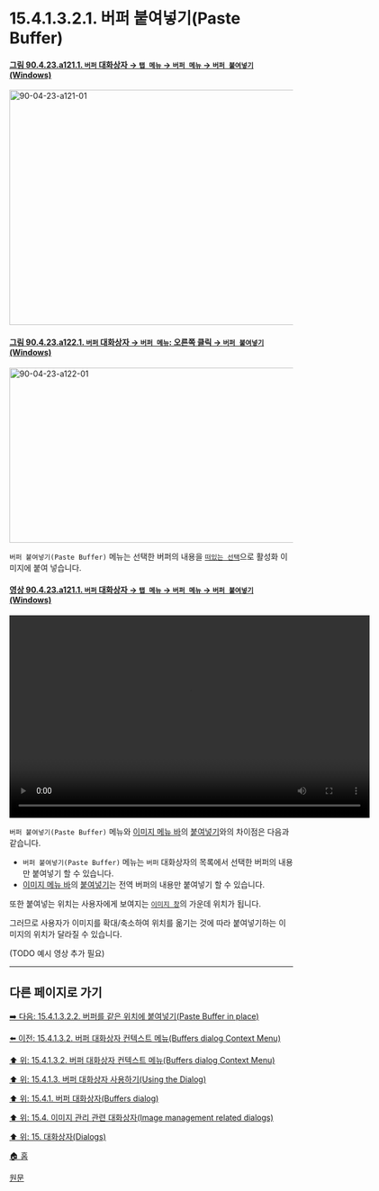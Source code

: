# 15.4.1.3.2.1. 버퍼 붙여넣기(Paste Buffer)

<a id="90-04-23-a121-01"></a>

#### [그림 90.4.23.a121.1. `버퍼` 대화상자 → `탭 메뉴` → `버퍼 메뉴` → `버퍼 붙여넣기` (Windows)](./90-04-0023-buffers.md#90-04-23-a121-01)
<img width="944" height="418" alt="90-04-23-a121-01" src="https://github.com/user-attachments/assets/804e6935-43bc-4e0d-879e-452b1ac92c3c" />

<a id="90-04-23-a122-01"></a>

#### [그림 90.4.23.a122.1. `버퍼` 대화상자 → `버퍼 메뉴`: 오른쪽 클릭 → `버퍼 붙여넣기` (Windows)](./90-04-0023-buffers.md#90-04-23-a122-01)
<img width="568" height="311" alt="90-04-23-a122-01" src="https://github.com/user-attachments/assets/8f184dc7-1ff4-425f-a7ca-1d1e21de38b4" />

`버퍼 붙여넣기(Paste Buffer)` 메뉴는 선택한 버퍼의 내용을 [`떠있는 선택`](./19-glossaryx-floating_selection.md)으로 활성화 이미지에 붙여 넣습니다.

<a id="90-04-23-a121-01-01"></a>

#### [영상 90.4.23.a121.1. `버퍼` 대화상자 → `탭 메뉴` → `버퍼 메뉴` → `버퍼 붙여넣기` (Windows)](./90-04-0023-buffers.md#90-04-23-a121-01-01)
<video controls="controls" width="640" height="360" src="https://github.com/user-attachments/assets/27777b80-56f4-4326-b9d4-ea59819d8960"></video>

`버퍼 붙여넣기(Paste Buffer)` 메뉴와 [이미지 메뉴 바](./19-glossaryx-image_menu_bar.md)의 [붙여넣기](./16-03-08-paste.md)와의 차이점은 다음과 같습니다.

- `버퍼 붙여넣기(Paste Buffer)` 메뉴는 `버퍼` 대화상자의 목록에서 선택한 버퍼의 내용만 붙여넣기 할 수 있습니다.
- [이미지 메뉴 바](./19-glossaryx-image_menu_bar.md)의 [붙여넣기](./16-03-08-paste.md)는 전역 버퍼의 내용만 붙여넣기 할 수 있습니다.

또한 붙여넣는 위치는 사용자에게 보여지는 [`이미지 창`](./19-glossaryx-image_window.md)의 가운데 위치가 됩니다.

그러므로 사용자가 이미지를 확대/축소하여 위치를 옮기는 것에 따라 붙여넣기하는 이미지의 위치가 달라질 수 있습니다.

(TODO 예시 영상 추가 필요)

***

## 다른 페이지로 가기

[➡️ 다음: 15.4.1.3.2.2. 버퍼를 같은 위치에 붙여넣기(Paste Buffer in place)](./15-04-01-03-02-02-paste_buffer_in_place.md)

[⬅️ 이전: 15.4.1.3.2. 버퍼 대화상자 컨텍스트 메뉴(Buffers dialog Context Menu)](./15-04-01-03-02-00-buffers_dialog_context_menu.md)

[⬆️ 위: 15.4.1.3.2. 버퍼 대화상자 컨텍스트 메뉴(Buffers dialog Context Menu)](./15-04-01-03-02-00-buffers_dialog_context_menu.md)

[⬆️ 위: 15.4.1.3. 버퍼 대화상자 사용하기(Using the Dialog)](./15-04-01-03-00-using_the_buffers_dialog.md)

[⬆️ 위: 15.4.1. 버퍼 대화상자(Buffers dialog)](./15-04-01-00-buffers-dialog.md)

[⬆️ 위: 15.4. 이미지 관리 관련 대화상자(Image management related dialogs)](./15-04-00-image-management-related-dialogs.md)

[⬆️ 위: 15. 대화상자(Dialogs)](./15-00-dialogs.md)

[🏠 홈](./00-home.md)

[원문](https://docs.gimp.org/2.10/ko/gimp-dialogs-management.html#gimp-buffer-dialog-menu)